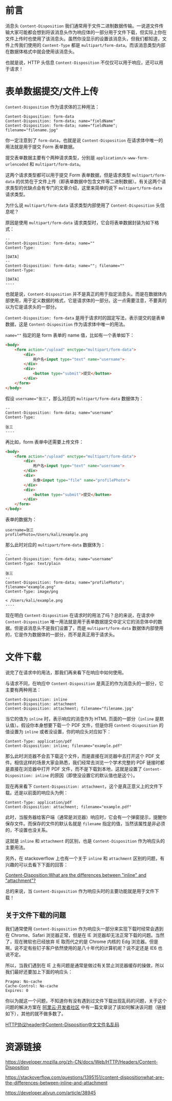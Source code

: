 # 前言

消息头 `Content-Disposition` 我们通常用于文件二进制数据传输。一说道文件传输大家可能都会想到将该消息头作为响应体的一部分用于文件下载，但实际上你在文件上传时也使用了该消息头。虽然你没显示的设置该消息头，但我们都知道，文件上传我们使用的 `Content-Type` 都是 `multipart/form-data`。而该消息类型内部在数据体格式中就会使用该消息头。

也就是说，HTTP 头信息 `Content-Disposition` 不仅仅可以用于响应，还可以用于请求！

# 表单数据提交/文件上传

`Content-Disposition` 作为请求体的三种用法：

```
Content-Disposition: form-data
Content-Disposition: form-data; name="fieldName"
Content-Disposition: form-data; name="fieldName"; filename="filename.jpg"
```

你一定注意到了 `form-data`，也就是说 `Content-Disposition` 在请求体中唯一的用法就是用于提交 Form 表单数据。

提交表单数据主要有个两种请求类型，分别是 `application/x-www-form-urlencoded` 和 `multipart/form-data`。

这两个请求类型都可以用于提交 Form 表单数据，但是请求类型 `multipart/form-data` 的优势在于文件上传（即表单数据中包含文件等二进制数据）。有关这两个请求类型的优缺点会有专门的文章介绍，这里来简单的说下 `multipart/form-data` 请求类型。

为什么说 `multipart/form-data` 请求类型内部使用了 `Content-Disposition` 头信息呢？

原因是使用 `multipart/form-data` 请求类型时，它会将表单数据封装为如下格式：

```
--
Content-Disposition: form-data; name=""
Content-Type:

[DATA]
--
Content-Disposition: form-data; name=""; filename=""
Content-Type:

[DATA]
----
```

也就是说，`Content-Disposition` 并不是真正的用于指定消息头。而是在数据体内部使用，用于定义数据的格式，它是请求体的一部分。这一点需要注意，不要真的以为它是请求头的一部分。

`Content-Disposition: form-data` 是用于请求时的固定写法，表示提交的是表单数据，这是 `Content-Disposition` 作为请求体中唯一的用法。

`name=""` 指定的是 form 表单的 name 值，比如有一个表单如下：


```html
<body>
    <form action="/upload" enctype="multipart/form-data">
        <div>
            用户名<input type="text" name="username">
        </div>
        <div>
            <button type="submit">提交</button>
        </div>
    </form>
</body>
```

假设 `username="张三"`，那么对应的 `multipart/form-data` 数据体为：


```
--
Content-Disposition: form-data; name="username"
Content-Type:

张三
----
```

再比如，form 表单中还需要上传文件：

```html
<body>
    <form action="/upload" enctype="multipart/form-data">
        <div>
            用户名<input type="text" name="username">
        </div>
        <div>
            头像<input type="file" name="profilePhoto">
        </div>
        <div>
            <button type="submit">提交</button>
        </div>
    </form>
</body>
```

表单的数据为：

```
username=张三
profilePhoto=/Users/kali/example.png
```

那么此时对应的 `multipart/form-data` 数据体为：

```
--
Content-Disposition: form-data; name="username"
Content-Type: text/plain

张三
--
Content-Disposition: form-data; name="profilePhoto"; filename="example.png"
Content-Type: image/png

< /Users/kali/example.png
----
```

现在明白 `Content-Disposition` 在请求时的用法了吗？总的来说，在请求中 `Content-Disposition` 唯一用法就是用于表单数据提交中定义它的消息体中的数据。但是该消息头不是我们设置了，而是 `multipart/form-data` 数据体内部使用的，它是作为数据体的一部分，而不是真正用于请求头。

# 文件下载

说完了在请求中的用法，那我们再来看下在响应中如何使用。

与请求不同，在响应中 `Content-Disposition` 是真正的作为消息头的一部分，它主要有两种用法：

```
Content-Disposition: inline
Content-Disposition: attachment
Content-Disposition: attachment; filename="filename.jpg"
```

当它的值为 `inline` 时，表示响应的消息作为 HTML 页面的一部分（`inline` 是默认值）。假设你本身想要下载一个 PDF 文件，但是你将 `Content-Disposition` 的值设置为 `inline` 或者没设置，你的响应头对应如下：

```
Content-Type: application/pdf
Content-Disposition: inline; filename="example.pdf"
```

那么此时浏览器不会去下载这个文件，而是直接在浏览器中去打开这个 PDF 文件。相信这样的场景大家会熟悉，我们经常去浏览一个学术完整的 PDF 链接时都是直接在浏览器中打开 PDF 文件，而不是下载到本地，这就是设置了 `Content-Disposition: inline` 的原因（即使没设置它的默认值也是这个）。

现在再来看下 `Content-Disposition: attachment`，这个是真正意义上的文件下载。还是以前面的响应头为例：

```
Content-Type: application/pdf
Content-Disposition: attachment; filename="example.pdf"
```

此时，当服务器给客户端（通常是浏览器）响应时，它会有一个弹窗提示，提醒你保存文件。而保存的文件的默认名就是 `filename` 指定的值，当然该属性是非必须的，不设置也没关系。

这就是 `inline` 和 `attachment` 的区别，也是 `Content-Disposition` 作为响应头的主要用法。

另外，在 stackoverflow 上也有一个关于 `inline` 和 `attachment` 区别的问题，有兴趣的可以去看下下面的回答：

[Content-Disposition:What are the differences between "inline" and "attachment"?](https://stackoverflow.com/questions/1395151/content-dispositionwhat-are-the-differences-between-inline-and-attachment)

总的来说，当 `Content-Disposition` 作为响应头时的主要功能就是用于文件下载！

## 关于文件下载的问题

我们通常使用 `Content-Disposition` 作为响应头一部分来实现下载时经常会遇到在 Chrome、Safari 浏览器正常，但是在 IE 浏览器却无法正常下载的问题。当然了，现在微软也已经放弃 IE 取而代之的是 Chrome 内核的 Edg 浏览器。但是啊，说不定有些钉子客户依然使用的是八十年代的计算机呢？说不定还是 IE6 也说不定。

所以，当我们遇到在 IE 上有问题是通常是做过有关禁止浏览器缓存的操做，所以我们最好还要加上下面的响应头：

```
Pragma: No-cache
Cache-Control: No-cache
Expires: 0
```

你以为就这一个问题，不知道你有没有遇到过文件下载出现乱码的问题，关于这个问题的解决方案在 [阿里云·开发者社区](https://developer.aliyun.com) 中有一篇文章说了该如何解决该问题（链接如下），其他的就不做多数了。

[HTTP协议header中Content-Disposition中文文件名乱码](https://developer.aliyun.com/article/38945)

# 资源链接

https://developer.mozilla.org/zh-CN/docs/Web/HTTP/Headers/Content-Disposition

https://stackoverflow.com/questions/1395151/content-dispositionwhat-are-the-differences-between-inline-and-attachment

https://developer.aliyun.com/article/38945